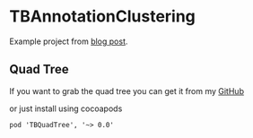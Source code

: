 TBAnnotationClustering
======================

Example project from [blog post](http://robots.thoughtbot.com/how-to-handle-large-amounts-of-data-on-maps/).

Quad Tree
---------
If you want to grab the quad tree you can get it from my [GitHub](https://github.com/theocalmes/TBQuadTree)

or just install using cocoapods

```pod 'TBQuadTree', '~> 0.0'```
